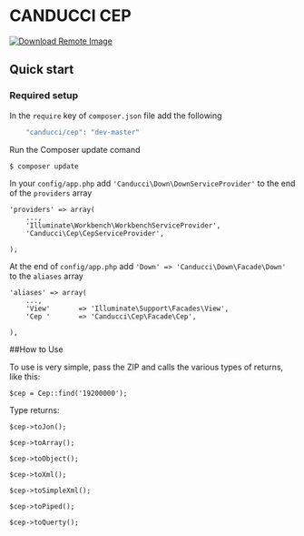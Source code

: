 # CANDUCCI CEP

[![Download Remote Image](https://fulviocanducci.files.wordpress.com/2014/12/cell-6-2-120.png)](https://packagist.org/packages/canducci/down)

## Quick start

### Required setup

In the `require` key of `composer.json` file add the following

```PHP
    "canducci/cep": "dev-master"
```

Run the Composer update comand

    $ composer update

In your `config/app.php` add `'Canducci\Down\DownServiceProvider'` to the end of the `providers` array

    'providers' => array(
        ...,
        'Illuminate\Workbench\WorkbenchServiceProvider',
        'Canducci\Cep\CepServiceProvider',

    ),

At the end of `config/app.php` add `'Down' => 'Canducci\Down\Facade\Down'` to the `aliases` array

    'aliases' => array(
        ...,
        'View'       => 'Illuminate\Support\Facades\View',
        'Cep '       => 'Canducci\Cep\Facade\Cep',

    ),

##How to Use

To use is very simple, pass the ZIP and calls the various types of returns, like this:

    $cep = Cep::find('19200000');

Type returns:
    
    $cep->toJon();
    
    $cep->toArray();
    
    $cep->toObject();
    
    $cep->toXml();
    
    $cep->toSimpleXml();
    
    $cep->toPiped();
    
    $cep->toQuerty();
    
